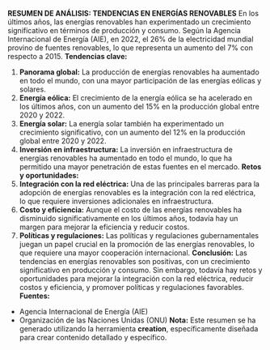 **RESUMEN DE ANÁLISIS: TENDENCIAS EN ENERGÍAS RENOVABLES**
En los últimos años, las energías renovables han experimentado un crecimiento significativo en términos de producción y consumo. Según la Agencia Internacional de Energía (AIE), en 2022, el 26% de la electricidad mundial provino de fuentes renovables, lo que representa un aumento del 7% con respecto a 2015.
**Tendencias clave:**
1. **Panorama global:** La producción de energías renovables ha aumentado en todo el mundo, con una mayor participación de las energías eólicas y solares.
2. **Energía eólica:** El crecimiento de la energía eólica se ha acelerado en los últimos años, con un aumento del 15% en la producción global entre 2020 y 2022.
3. **Energía solar:** La energía solar también ha experimentado un crecimiento significativo, con un aumento del 12% en la producción global entre 2020 y 2022.
4. **Inversión en infraestructura:** La inversión en infraestructura de energías renovables ha aumentado en todo el mundo, lo que ha permitido una mayor penetración de estas fuentes en el mercado.
**Retos y oportunidades:**
1. **Integración con la red eléctrica:** Una de las principales barreras para la adopción de energías renovables es la integración con la red eléctrica, lo que requiere inversiones adicionales en infraestructura.
2. **Costo y eficiencia:** Aunque el costo de las energías renovables ha disminuido significativamente en los últimos años, todavía hay un margen para mejorar la eficiencia y reducir costos.
3. **Políticas y regulaciones:** Las políticas y regulaciones gubernamentales juegan un papel crucial en la promoción de las energías renovables, lo que requiere una mayor cooperación internacional.
**Conclusión:**
Las tendencias en energías renovables son positivas, con un crecimiento significativo en producción y consumo. Sin embargo, todavía hay retos y oportunidades para mejorar la integración con la red eléctrica, reducir costos y eficiencia, y promover políticas y regulaciones favorables.
**Fuentes:**
* Agencia Internacional de Energía (AIE)
* Organización de las Naciones Unidas (ONU)
**Nota:** Este resumen se ha generado utilizando la herramienta **creation**, específicamente diseñada para crear contenido detallado y específico.